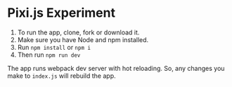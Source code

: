 # Pixi.js Experiment

1. To run the app, clone, fork or download it. 
2. Make sure you have Node and npm installed. 
3. Run ```npm install``` or ```npm i```
4. Then run ```npm run dev```

The app runs webpack dev server with hot reloading. So, any changes you make to ```index.js``` will rebuild the app.

